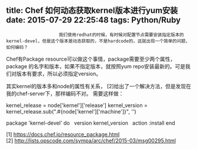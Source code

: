 title: Chef 如何动态获取kernel版本进行yum安装
date: 2015-07-29 22:25:48
tags: Python/Ruby
---


						我们使用redhat的时候，有时候对配置节点需要安装指定版本的kernel-devel，但是这个版本是动态获取的，不是hardcode的，这就出现一个简单的问题，如何编码？

Chef有Package resource可以做这个事情，package需要至少两个属性，package 的名字和版本，如果不指定版本，就按照yum repo安装最新的。可是我们对版本有要求，所以必须指定version。

其实kernel的版本多和node的属性有关系， [2]给出了一个解决方法，但是发现在我的chef-server下，那样编码不对。 需要这样做：

kernel_release = node['kernel']['release']
kernel_version = kernel_release.sub(".#{node['kernel']['machine']}", '')


package 'kernel-devel' do
  version kernel_version
  action :install
end

[1] https://docs.chef.io/resource_package.html
[2] http://lists.opscode.com/sympa/arc/chef/2015-03/msg00295.html                                   